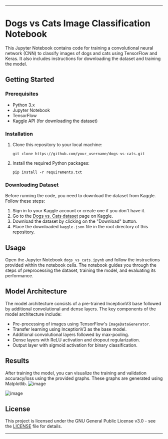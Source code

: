 
---

# Dogs vs Cats Image Classification Notebook

This Jupyter Notebook contains code for training a convolutional neural network (CNN) to classify images of dogs and cats using TensorFlow and Keras. It also includes instructions for downloading the dataset and training the model.

## Getting Started

### Prerequisites

- Python 3.x
- Jupyter Notebook
- TensorFlow
- Kaggle API (for downloading the dataset)

### Installation

1. Clone this repository to your local machine:

    ```
    git clone https://github.com/your_username/dogs-vs-cats.git
    ```

2. Install the required Python packages:

    ```
    pip install -r requirements.txt
    ```

### Downloading Dataset

Before running the code, you need to download the dataset from Kaggle. Follow these steps:

1. Sign in to your Kaggle account or create one if you don't have it.
2. Go to the [Dogs vs. Cats dataset](https://www.kaggle.com/c/dogs-vs-cats) page on Kaggle.
3. Download the dataset by clicking on the "Download" button.
4. Place the downloaded `kaggle.json` file in the root directory of this repository.

## Usage

Open the Jupyter Notebook `dogs_vs_cats.ipynb` and follow the instructions provided within the notebook cells. The notebook guides you through the steps of preprocessing the dataset, training the model, and evaluating its performance.

## Model Architecture

The model architecture consists of a pre-trained InceptionV3 base followed by additional convolutional and dense layers. The key components of the model architecture include:

- Pre-processing of images using TensorFlow's `ImageDataGenerator`.
- Transfer learning using InceptionV3 as the base model.
- Additional convolutional layers followed by max-pooling.
- Dense layers with ReLU activation and dropout regularization.
- Output layer with sigmoid activation for binary classification.

## Results

After training the model, you can visualize the training and validation accuracy/loss using the provided graphs. These graphs are generated using Matplotlib.
![image](https://github.com/o-Erebus/Dogs-and-Cats-CNN-Prediction-Model-/assets/134832151/5ffd3b90-263d-456d-979f-aac069235d97)

![image](https://github.com/o-Erebus/Dogs-and-Cats-CNN-Prediction-Model-/assets/134832151/bc4a03cd-c88d-46dd-b3cf-7a03c2258cc9)


## License

This project is licensed under the GNU General Public License v3.0 - see the [LICENSE](LICENSE) file for details.

---

